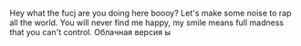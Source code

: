 Hey what the fucj are you doing here boooy? Let's make some noise to rap all the world. You will never find me happy, my smile means full madness that you can't control.
Облачная версия ы
